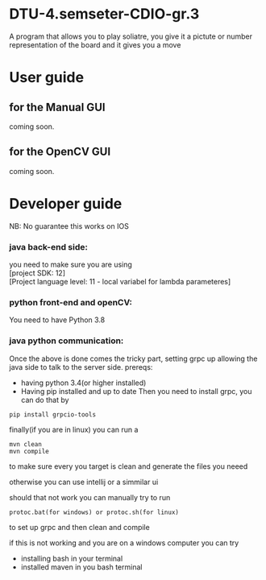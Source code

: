 # DTU-4.semseter-CDIO-gr.3
A program that allows you to play soliatre, you give it a pictute or number representation of the board and it gives you a move

# User guide 
## for the Manual GUI
coming soon.

## for the OpenCV GUI
coming soon.


# Developer guide
NB: No guarantee this works on IOS
### java back-end side:
you need to make sure you are using       
[project SDK: 12]     
[Project language level: 11 - local variabel for lambda parameteres]

### python front-end and openCV:
You need to have Python 3.8

### java python communication:
Once the above is done comes the tricky part, setting grpc up allowing the java side to talk to the server side.
prereqs:
- having python 3.4(or higher installed)
- Having pip installed and up to date
Then you need to install grpc, you can do that by
```
pip install grpcio-tools
```
finally(if you are in linux) you can run a
```
mvn clean
mvn compile
```
to make sure every you target is clean and generate the files you neeed 

otherwise you can use intellij or a simmilar ui

should that not work you can manually try to run
```
protoc.bat(for windows) or protoc.sh(for linux)
```
to set up grpc and then clean and compile

if this is not working and you are on a windows computer you can try
- installing bash in your terminal
- installed maven in you bash terminal

